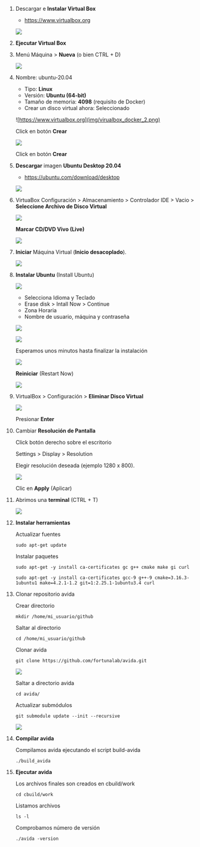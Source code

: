 1. Descargar e **Instalar Virtual Box**

    - https://www.virtualbox.org

    ![](img/virualbox_docker_0.png)

1. **Ejecutar Virtual Box**
    
1. Menú Máquina > **Nueva** (o bien CTRL + D)

   ![](img/virualbox_docker_1.png)

1. Nombre: ubuntu-20.04

   - Tipo: **Linux**
   - Versión: **Ubuntu (64-bit)**
   - Tamaño de memoria: **4098** (requisito de Docker)
   - Crear un disco virtual ahora: Seleccionado

   ![https://www.virtualbox.org](img/virualbox_docker_2.png)
   
   Click en botón **Crear**
   
   ![](img/virualbox_docker_3.png)
   
   Click en botón **Crear**
   
   
1. **Descargar** imagen **Ubuntu Desktop 20.04**

   - https://ubuntu.com/download/desktop
   
   ![](img/virualbox_docker_5.png)

   
1. VirtuaBox
   Configuración > Almacenamiento > Controlador IDE > Vacio >
   **Seleccione Archivo de Disco Virtual**
   
   ![](img/virualbox_docker_6.png)
   
   **Marcar CD/DVD Vivo (Live)**
   
   ![](img/virualbox_docker_8.png)
   
   
1. **Iniciar** Máquina Virtual (**Inicio desacoplado**).

   ![](img/virualbox_docker_9.png)

1. **Instalar Ubuntu** (Install Ubuntu)

   ![](img/virualbox_docker_10.png)

   - Selecciona Idioma y Teclado
   - Erase disk > Intall Now > Continue
   - Zona Horaria
   - Nombre de usuario, máquina y contraseña
   
   ![](img/virualbox_docker_11.png)
   
   ![](img/virualbox_docker_12.png)
   
   Esperamos unos minutos hasta finalizar la instalación
      
   ![](img/virualbox_docker_13.png)
   
   **Reiniciar** (Restart Now)
   
   ![](img/virualbox_docker_14.png)
   
1. VirtualBox > Configuración > **Eliminar Disco Virtual**

   ![](img/virualbox_docker_15.png)
   
   Presionar **Enter**
   
1. Cambiar **Resolución de Pantalla**

   Click botón derecho sobre el escritorio
   
   Settings > Display > Resolution
   
   Elegir resolución deseada (ejemplo 1280 x 800).
   
   ![](img/virualbox_docker_16.png)
   
   Clic en **Apply** (Aplicar)

1. Abrimos una **terminal** (CTRL + T)


   ![](img/virualbox_docker_17.png)
   
   
1. **Instalar herramientas**

    Actualizar fuentes

    ```
    sudo apt-get update
    ```
    
    Instalar paquetes
    
    ```
    sudo apt-get -y install ca-certificates gc g++ cmake make gi curl
    ```
    ```
    sudo apt-get -y install ca-certificates gcc-9 g++-9 cmake=3.16.3-1ubuntu1 make=4.2.1-1.2 git=1:2.25.1-1ubuntu3.4 curl
    ```
    
1.  Clonar repositorio avida

    Crear directorio
    
    ```
    mkdir /home/mi_usuario/github
    ```

    Saltar al directorio
    
    ```
    cd /home/mi_usuario/github
    ```
    
    Clonar avida
    
    ```
    git clone https://github.com/fortunalab/avida.git
    ```
    
    ![](img/virualbox_docker_18.png)
    
    Saltar a directorio avida
    
    ```
    cd avida/
    ```
    
    Actualizar submódulos
    
    ```
    git submodule update --init --recursive
    ```
    
    ![](img/virualbox_docker_19.png)
    
1.  **Compilar avida**

    Compilamos avida ejecutando el script build-avida
    
    ```
    ./build_avida
    ```
    
1.  **Ejecutar avida**

    Los archivos finales son creados en cbuild/work
    
    ```
    cd cbuild/work
    ```
    
    Listamos archivos
    
    ```
    ls -l
    ```
    
    Comprobamos número de versión
    
    ```
    ./avida -version
    ```    
    
